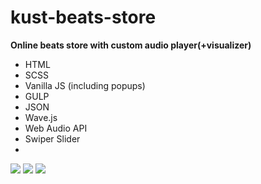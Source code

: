 # kust-beats-store

<strong>Online beats store with custom audio player(+visualizer)</strong>

<ul>
<li>HTML</li>
<li>SCSS</li>
<li>Vanilla JS (including popups)</li>
<li>GULP</li>
<li>JSON</li>
<li>Wave.js</li>
<li>Web Audio API</li>
<li>Swiper Slider<li>
</ul>

<img src="img/top.png">
<img src="img/middle.png">
<img src="img/bottom.png">
